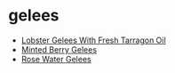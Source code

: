 # gelees

 * [Lobster Gelees With Fresh Tarragon Oil](../../index/l/lobster-gelees-with-fresh-tarragon-oil-236654.json)
 * [Minted Berry Gelees](../../index/m/minted-berry-gelees-15244.json)
 * [Rose Water Gelees](../../index/r/rose-water-gelees.json)
